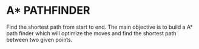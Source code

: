 # A* PATHFINDER
Find the shortest path from start to end. The main objective is to build a A* path finder which will optimize the moves and find the shortest path between two given points.
